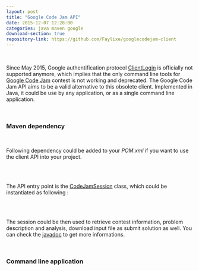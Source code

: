 ```yaml
---
layout: post
title: "Google Code Jam API"
date: 2015-12-07 12:28:00
categories: java maven google
download-section: true
repository-link: https://github.com/Faylixe/googlecodejam-client
---
```


<br>

Since May 2015, Google authentification protocol [ClientLogin](https://developers.google.com/identity/protocols/AuthForInstalledApps) is officially not supported anymore, which implies that the only command line tools for [Google Code Jam](https://code.google.com/codejam) contest is not working and deprecated. The Google Code Jam API aims to be a valid alternative to this obsolete client. Implemented in Java, it could be use by any application, or as a single command line application.

<br>

### Maven dependency

<br>

Following dependency could be added to your *POM.xml* if you want to use the client API into your project.

<br>

<script src="https://gist.github.com/Faylixe/d2f3e11197b8bdd94fcd.js"></script>

<br>

The API entry point is the [CodeJamSession](http://faylixe.fr/googlecodejam-client/apidocs/fr/faylixe/googlecodejam/client/CodeJamSession.html) class, which could be instantiated as following :

<br>

<script src="https://gist.github.com/Faylixe/d662a59ff7e81e19fddc.js"></script>

<br>

The session could be then used to retrieve contest information, problem description and analysis, download input file
as submit solution as well. You can check the [javadoc](http://faylixe.fr/googlecodejam-client/apidocs) to get more informations.

<br>

### Command line application

<br>
